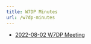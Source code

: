 ```yaml
---
title: W7DP Minutes
url: /w7dp-minutes
---
```


* [2022-08-02 W7DP Meeting](/documents/minutes/W7DP%20Meeting%202022-08-02.pdf)
